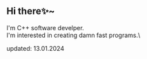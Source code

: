 ## Hi there✨~
I'm C++ software develper.\
I'm interested in creating damn fast programs.\

updated: 13.01.2024

<!---
urasssopretty/urasssopretty is a ✨ special ✨ repository because its `README.md` (this file) appears on your GitHub profile.
You can click the Preview link to take a look at your changes.
--->
